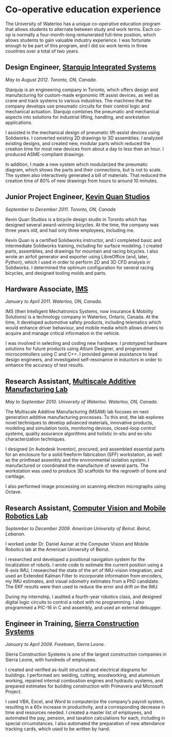 # Co-operative education experience
The University of Waterloo has a unique co-operative education program that allows students to alternate between study and work terms.
Each co-op is normally a four-month-long remunerated full-time position, which allows students to gain valuable industry experience.
I was fortunate enough to be part of this program, and I did six work terms in three countries over a total of two years.

## Design Engineer, [Starquip Integrated Systems](https://www.starquip.com/)
_May to August 2012. Toronto, ON, Canada._

Starquip is an engineering company in Toronto, which offers design and manufacturing for custom-made ergonomic lift assist devices,
as well as crane and track systems to various industries.
The machines that the company develops use pneumatic circuits for their control logic and mechanical actuation.
Starquip combines the pneumatic and mechanical aspects into solutions for industrial lifting, handling, and workstation applications.

I assisted in the mechanical design of pneumatic lift-assist devices using Solidworks.
I converted existing 2D drawings to 3D assemblies.
I analyzed existing designs, and created new, modular parts which reduced the creation time for most new devices
from about a day to less than an hour.
I produced ASME-compliant drawings.

In addition, I made a new system which modularized the pneumatic diagram, which shows the parts and their connections, but is not to scale.
The system also interactively generated a bill of materials.
That reduced the creation time of 80% of new drawings from hours to around 10 minutes.

## Junior Project Engineer, [Kevin Quan Studios](https://kqbikes.com)
_September to December 2011.  Toronto, ON, Canada_

Kevin Quan Studios is a bicycle design studio in Toronto which has designed several award-winning bicycles.
At the time, the company was three years old, and had only three employees, including me.

Kevin Quan is a certified Solidworks instructor, and I completed basic and intermediate Solidworks training, including for surface modeling.
I created parts, assemblies, and drawings for mountain and racing bicycles.
I also wrote an airfoil generator and exporter using LibreOffice (and, later, Python),
which I used in order to perform 2D and 3D CFD analysis in Solidworks.
I determined the optimum configuration for several racing bicycles, and designed tooling molds and parts.

## Hardware Associate, [IMS](https://www.ims.tech/)
_January to April 2011. Waterloo, ON, Canada._

IMS (then Intelligent Mechatronics Systems, now Insurance & Mobility Solutions) is a technology company in Waterloo, Ontario, Canada.
At the time, it developed automotive safety products, including telematics which would enhance driver behaviour,
and mobile media which allows drivers to acquire and manage critical information in the vehicle.

I was involved in selecting and coding new hardware.
I prototyped hardware solutions for future products using Altium Designer, and programmed microcontrollers using C and C++.
I provided general assistance to lead design engineers,
and investigated self-resonance in inductors in order to enhance the accuracy of test results.

## Research Assistant, [Multiscale Additive Manufacturing Lab](https://msam.uwaterloo.ca)
_May to September 2010. University of Waterloo. Waterloo, ON, Canada._

The Multiscale Additive Manufacturing (MSAM) lab focuses on next generation additive manufacturing processes.
To this end, the lab explores novel techniques to develop advanced materials, innovative products,
modeling and simulation tools, monitoring devices, closed-loop control systems,
quality assurance algorithms and holistic in-situ and ex-situ characterization techniques.

I designed (in Autodesk Inventor), procured, and assembled essential parts for an enclosure for a solid freeform fabrication (SFF) workstation,
as well as the printhead assembly and the environmental isolation system.
I manufactured or coordinated the manufacture of several parts.
The workstation was used to produce 3D scaffolds for the regrowth of bone and cartilage.

I also performed image processing on scanning electron micrographs using Octave.

## Research Assistant, [Computer Vision and Mobile Robotics Lab](https://sites.aub.edu.lb/vrlab/)
_September to December 2009. American University of Beirut. Beirut, Lebanon._

I worked under Dr. Daniel Asmar at the Computer Vision and Mobile Robotics lab at the American University of Beirut.

I researched and developed a positional navigation system for the localization of robots.
I wrote code to estimate the current position using a 6-axis IMU, I researched the state of the art of IMU-vision integration,
and used an Extended Kalman Filter to incorporate information from encoders, my IMU estimates,
and visual odometry estimates from a PhD candidate.
The EKF results were then used to reduce the error and drift on the IMU.

During my internship, I audited a fourth-year robotics class, and designed digital logic circuits to control a robot with no programming.
I also programmed a PIC-16 in C and assembly, and used an external debugger.

## Engineer in Training, [Sierra Construction Systems](https://www.sierraconstructionsystems.com/)
_January to April 2009. Freetown, Sierra Leone._

Sierra Construction Systems is one of the largest construction companies in Sierra Leone, with hundreds of employees.

I created and verified as-built structural and electrical diagrams for buildings.
I performed arc welding, cutting, woodworking, and aluminium working, repaired internal combustion engines and hydraulic systems,
and prepared estimates for building construction with Primavera and Microsoft Project.

I used VBA, Excel, and Word to computerize the company’s payroll system, resulting in a 60x increase in productivity,
and a corresponding decrease in time and resources needed.
I created a master list of employees, and automated the pay, pension, and taxation calculations for each, including in special circumstances.
I also automated the preparation of new attendance tracking cards, which used to be written by hand.
